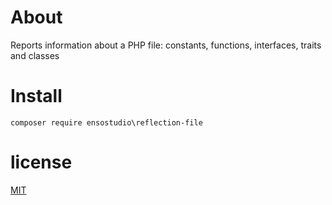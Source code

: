 # About
Reports information about a PHP file: constants, functions, interfaces, traits and classes

# Install

`composer require ensostudio\reflection-file`

# license

[MIT](LICENSE)
